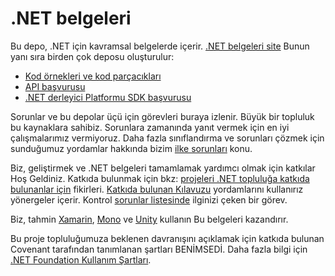 # <a name="net-docs"></a>.NET belgeleri

Bu depo, .NET için kavramsal belgelerde içerir. [.NET belgeleri site](https://docs.microsoft.com/dotnet) Bunun yanı sıra birden çok deposu oluşturulur:

- [Kod örnekleri ve kod parçacıkları](https://github.com/dotnet/samples)
- [API başvurusu](https://github.com/dotnet/dotnet-api-docs)
- [.NET derleyici Platformu SDK başvurusu](https://github.com/dotnet/roslyn-api-docs)

Sorunlar ve bu depolar üçü için görevleri buraya izlenir. Büyük bir topluluk bu kaynaklara sahibiz. Sorunlara zamanında yanıt vermek için en iyi çalışmalarımız vermiyoruz. Daha fazla sınıflandırma ve sorunları çözmek için sunduğumuz yordamlar hakkında bizim [ilke sorunları](issues-policy.md) konu.

Biz, geliştirmek ve .NET belgeleri tamamlamak yardımcı olmak için katkılar Hoş Geldiniz. Katkıda bulunmak için bkz: [projeleri .NET topluluğa katkıda bulunanlar için](https://github.com/dotnet/docs/projects/35) fikirleri. [Katkıda bulunan Kılavuzu](CONTRIBUTING.md) yordamlarını kullanırız yönergeler içerir. Kontrol [sorunlar listesinde](https://github.com/dotnet/docs/issues) ilginizi çeken bir görev.

Biz, tahmin [Xamarin](https://docs.microsoft.com/xamarin), [Mono](http://docs.go-mono.com/?link=root%3a%2fclasslib) ve [Unity](https://docs.unity3d.com/Manual/index.html) kullanın Bu belgeleri kazandırır.

Bu proje topluluğumuza beklenen davranışını açıklamak için katkıda bulunan Covenant tarafından tanımlanan şartları BENİMSEDİ.
Daha fazla bilgi için [.NET Foundation Kullanım Şartları](https://dotnetfoundation.org/code-of-conduct).
